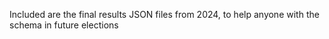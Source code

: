 Included are the final results JSON files from 2024, to help anyone with the schema in future elections
